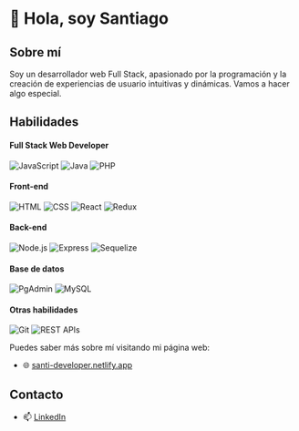 # 👋 Hola, soy Santiago

## Sobre mí
Soy un desarrollador web Full Stack, apasionado por la programación y la creación de experiencias de usuario intuitivas y dinámicas. Vamos a hacer algo especial.

## Habilidades

#### Full Stack Web Developer
![JavaScript](https://img.shields.io/badge/-JavaScript-F7DF1E?style=for-the-badge&logo=javascript&logoColor=black)
![Java](https://img.shields.io/badge/-Java-007396?style=for-the-badge&logo=java&logoColor=white)
![PHP](https://img.shields.io/badge/-PHP-777BB4?style=for-the-badge&logo=php&logoColor=white)

#### Front-end
![HTML](https://img.shields.io/badge/-HTML5-E34F26?style=for-the-badge&logo=html5&logoColor=white)
![CSS](https://img.shields.io/badge/-CSS3-1572B6?style=for-the-badge&logo=css3&logoColor=white)
![React](https://img.shields.io/badge/-React-61DAFB?style=for-the-badge&logo=react&logoColor=black)
![Redux](https://img.shields.io/badge/-Redux-764ABC?style=for-the-badge&logo=redux&logoColor=white)

#### Back-end
![Node.js](https://img.shields.io/badge/-Node.js-339933?style=for-the-badge&logo=node.js&logoColor=white)
![Express](https://img.shields.io/badge/-Express-000000?style=for-the-badge&logo=express&logoColor=white)
![Sequelize](https://img.shields.io/badge/-Sequelize-52B0E7?style=for-the-badge)

#### Base de datos
![PgAdmin](https://img.shields.io/badge/-PgAdmin-4169E1?style=for-the-badge&logo=pgadmin&logoColor=white)
![MySQL](https://img.shields.io/badge/-MySQL-4479A1?style=for-the-badge&logo=mysql&logoColor=white)

#### Otras habilidades
![Git](https://img.shields.io/badge/-Git-F05032?style=for-the-badge&logo=git&logoColor=white)
![REST APIs](https://img.shields.io/badge/-REST%20APIs-FF6C37?style=for-the-badge)

Puedes saber más sobre mí visitando mi página web:
- 🌐 [santi-developer.netlify.app](https://santiago-developer.netlify.app/)

## Contacto
- 📫 [LinkedIn](https://www.linkedin.com/in/santiago-quiroga-ab4633230/)

